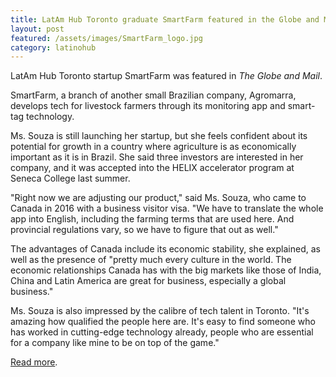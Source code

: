```yaml
---
title: LatAm Hub Toronto graduate SmartFarm featured in the Globe and Mail
layout: post
featured: /assets/images/SmartFarm_logo.jpg
category: latinohub
---
```


<p>
LatAm Hub Toronto startup SmartFarm was featured in <em>The Globe and Mail</em>.
</p>

<p>
SmartFarm, a branch of another small Brazilian company, Agromarra, develops tech for livestock farmers through its monitoring app and smart-tag technology.
</p>

<!--more-->

<p>
Ms. Souza is still launching her startup, but she feels confident about its potential for growth in a country where agriculture is as economically important as it is in Brazil. She said three investors are interested in her company, and it was accepted into the HELIX accelerator program at Seneca College last summer.
</p>

<p>
"Right now we are adjusting our product," said Ms. Souza, who came to Canada in 2016 with a business visitor visa. "We have to translate the whole app into English, including the farming terms that are used here. And provincial regulations vary, so we have to figure that out as well."
</p>

<p>
The advantages of Canada include its economic stability, she explained, as well as the presence of "pretty much every culture in the world. The economic relationships Canada has with the big markets like those of India, China and Latin America are great for business, especially a global business."
</p>

<p>
Ms. Souza is also impressed by the calibre of tech talent in Toronto. "It's amazing how qualified the people here are. It's easy to find someone who has worked in cutting-edge technology already, people who are essential for a company like mine to be on top of the game."
</p>

<p>
<a href="https://beta.theglobeandmail.com/report-on-business/meet-five-young-entrepreneurs-who-cast-their-lot-in-toronto/article36586716/">Read more</a>.
</p>


